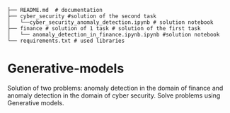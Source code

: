 ```
├── README.md  # documentation 
├── cyber_security #solution of the second task
│   └──cyber_security_anomaly_detection.ipynb # solution notebook
├── finance # solution of 1 task # solution of the first task
│   └── anomaly_detection_in_finance.ipynb.ipynb #solution notebook
└── requirements.txt # used libraries
```

# Generative-models
Solution of two problems: anomaly detection in the domain of finance and anomaly detection in the domain of cyber security. Solve problems using Generative models.


